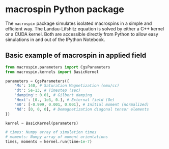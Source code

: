# macrospin Python package #

The `macrospin` package simulates isolated macrospins in a simple and efficient way. The Landau-Lifshitz equation is solved by either a C++ kernel or a CUDA kernel. Both are accessible directly from Python to allow easy simulations in and out of the IPython Notebook.

## Basic example of macrospin in applied field ##

```python
from macrospin.parameters import CgsParameters
from macrospin.kernels import BasicKernel

parameters = CgsParameters({
    'Ms': 140, # Saturation Magnetization (emu/cc)
    'dt': 5e-13, # Timestep (sec)
    'damping': 0.01, # Gilbert damping
    'Hext': [0., 1e3, 0.], # External field (Oe)
    'm0': [-0.999, 0.001, 0.001], # Initial moment (normalized)
    'Nd': [0, 0, 0], # Demagnetization diagonal tensor elements
})

kernel = BasicKernel(parameters)

# times: Numpy array of simulation times
# moments: Numpy array of moment orientations
times, moments = kernel.run(time=1e-7)
```